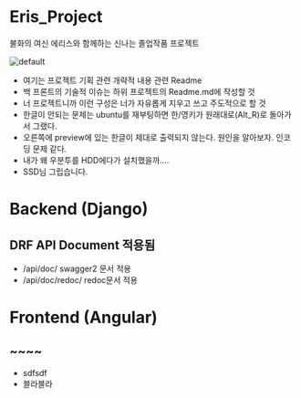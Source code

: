 # Eris_Project
불화의 여신 에리스와 함께하는 신나는 졸업작품 프로젝트

![default](https://user-images.githubusercontent.com/24240623/50373853-00990e80-0628-11e9-810e-957a643cba61.PNG)

* 여기는 프로젝트 기획 관련 개략적 내용 관련 Readme 
* 백 프론트의 기술적 이슈는 하위 프로젝트의 Readme.md에 작성할 것 
* 너 프로젝트니까 이런 구성은 너가 자유롭게 지우고 쓰고 주도적으로 할 것
* 한글이 안되는 문제는 ubuntu를 재부팅하면 한/영키가 원래대로(Alt_R)로 돌아가서 그랬다. 
* 오른쪽에 preview에 있는 한글이 제대로 출력되지 않는다. 원인을 알아보자. 인코딩 문제 같다.
* 내가 왜 우분투를 HDD에다가 설치했을까....
* SSD님 그립습니다.
# Backend (Django)
##  DRF API Document 적용됨 
 * /api/doc/   swagger2 문서 적용
 * /api/doc/redoc/  redoc문서 적용
 
 
 
# Frontend (Angular)

## ~~~~
 * sdfsdf
 * 블라블라
